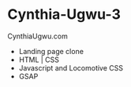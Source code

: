 # Cynthia-Ugwu-3
CynthiaUgwu.com
- Landing page clone
- HTML | CSS
- Javascript and Locomotive CSS
- GSAP
  
